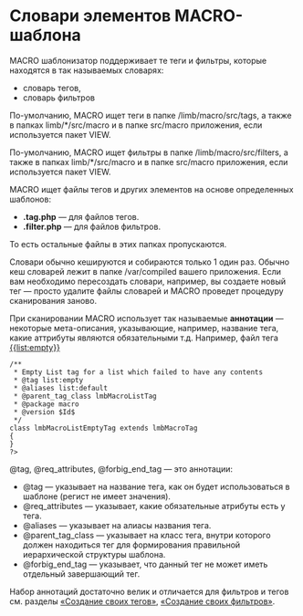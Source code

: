 # Словари элементов MACRO-шаблона
MACRO шаблонизатор поддерживает те теги и фильтры, которые находятся в так называемых словарях:

* словарь тегов,
* словарь фильтров

По-умолчанию, MACRO ищет теги в папке /limb/macro/src/tags, а также в папках limb/*/src/macro и в папке src/macro приложения, если используется пакет VIEW.

По-умолчанию, MACRO ищет фильтры в папке /limb/macro/src/filters, а также в папках limb/*/src/macro и в папке src/macro приложения, если используется пакет VIEW.

MACRO ищет файлы тегов и других элементов на основе определенных шаблонов:

* **.tag.php** — для файлов тегов.
* **.filter.php** — для файлов фильтров.

То есть остальные файлы в этих папках пропускаются.

Словари обычно кешируются и собираются только 1 один раз. Обычно кеш словарей лежит в папке /var/compiled вашего приложения. Если вам необходимо пересоздать словари, например, вы создаете новый тег — просто удалите файлы словарей и MACRO проведет процедуру сканирования заново.

При сканировании MACRO использует так называемые **аннотации** — некоторые мета-описания, указывающие, например, название тега, какие аттрибуты являются обязательными т.д. Например, файл тега [{{list:empty}}](./tags/list_tags/list_empty_tag.md)

    /**
     * Empty List tag for a list which failed to have any contents
     * @tag list:empty
     * @aliases list:default 
     * @parent_tag_class lmbMacroListTag
     * @package macro
     * @version $Id$
     */
    class lmbMacroListEmptyTag extends lmbMacroTag
    {
    }
    ?>

@tag, @req_attributes, @forbig_end_tag — это аннотации:

* @tag — указывает на название тега, как он будет использоваться в шаблоне (регист не имеет значения).
* @req_attributes — указывает, какие обязательные атрибуты есть у тега.
* @aliases — указывает на алиасы названия тега.
* @parent_tag_class — указывает на класс тега, внутри которого должен находиться тег для формирования правильной иерархической структуры шаблона.
* @forbig_end_tag — указывает, что данный тег не может иметь отдельный завершающий тег.

Набор аннотаций достаточно велик и отличается для фильтров и тегов см. разделы [«Создание своих тегов»](./how_to_create_new_tag.md), [«Создание своих фильтров»](./how_to_create_new_filter.md).
